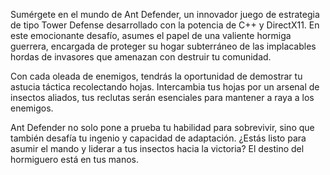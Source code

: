 Sumérgete en el mundo de Ant Defender, un innovador juego de estrategia de tipo Tower Defense desarrollado con la potencia de C++ y DirectX11. En este emocionante desafío, asumes el papel de una valiente hormiga guerrera, encargada de proteger su hogar subterráneo de las implacables hordas de invasores que amenazan con destruir tu comunidad.

Con cada oleada de enemigos, tendrás la oportunidad de demostrar tu astucia táctica recolectando hojas. Intercambia tus hojas por un arsenal de insectos aliados, tus reclutas serán esenciales para mantener a raya a los enemigos.

Ant Defender no solo pone a prueba tu habilidad para sobrevivir, sino que también desafía tu ingenio y capacidad de adaptación. ¿Estás listo para asumir el mando y liderar a tus insectos hacia la victoria? El destino del hormiguero está en tus manos.